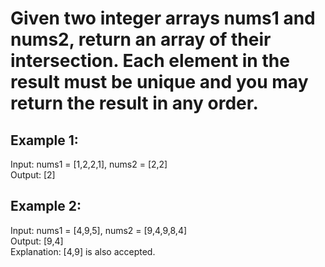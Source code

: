 # Given two integer arrays nums1 and nums2, return an array of their intersection. Each element in the result must be unique and you may return the result in any order.

 

## Example 1:

Input: nums1 = [1,2,2,1], nums2 = [2,2]  
Output: [2]
## Example 2:

Input: nums1 = [4,9,5], nums2 = [9,4,9,8,4]  
Output: [9,4]  
Explanation: [4,9] is also accepted.